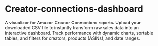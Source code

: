 # Creator-connections-dashboard
A visualizer for Amazon Creator Connections reports. Upload your downloaded CSV file to instantly transform raw sales data into an interactive dashboard. Track performance with dynamic charts, sortable tables, and filters for creators, products (ASINs), and date ranges.
